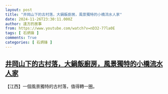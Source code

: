 ```yaml
---
layout: post
title: "井岡山下的古村落，大鍋飯廚房，風景獨特的小橋流水人家"
date: 2024-11-26T23:30:11.000Z
author: 遠方的故事
from: https://www.youtube.com/watch?v=nD32-77la0E
tags: [ 石炳锋 ]
comments: True
categories: [ 石炳锋 ]
---
```

<!--1732663811000-->
[井岡山下的古村落，大鍋飯廚房，風景獨特的小橋流水人家](https://www.youtube.com/watch?v=nD32-77la0E)
------

<div>
【江西】一個風景獨特的古村落，值得轉一圈。
</div>
